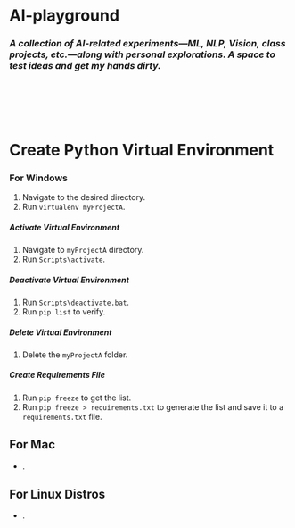 # AI-playground
### *A collection of AI-related experiments—ML, NLP, Vision, class projects, etc.—along with personal explorations. A space to test ideas and get my hands dirty.*

<br />
<br />
<br />
<br />

# Create Python Virtual Environment

### For Windows

1. Navigate to the desired directory.
2. Run `virtualenv myProjectA`.

##### Activate Virtual Environment

1. Navigate to `myProjectA` directory.
2. Run `Scripts\activate`.

##### Deactivate Virtual Environment

1. Run `Scripts\deactivate.bat`.
2. Run `pip list` to verify.

##### Delete Virtual Environment

1. Delete the `myProjectA` folder.

##### Create Requirements File

1. Run `pip freeze` to get the list.
2. Run `pip freeze > requirements.txt` to generate the list and save it to a `requirements.txt` file.


## For Mac
- .


## For Linux Distros
- .





